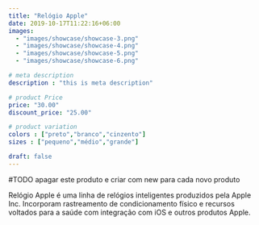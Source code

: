 ```yaml
---
title: "Relógio Apple"
date: 2019-10-17T11:22:16+06:00
images: 
  - "images/showcase/showcase-3.png"
  - "images/showcase/showcase-4.png"
  - "images/showcase/showcase-5.png"
  - "images/showcase/showcase-6.png"

# meta description
description : "this is meta description"

# product Price
price: "30.00"
discount_price: "25.00"

# product variation
colors : ["preto","branco","cinzento"]
sizes : ["pequeno","médio","grande"]

draft: false
---
```


#TODO apagar este produto e criar com new para cada novo produto

Relógio Apple é uma linha de relógios inteligentes produzidos pela Apple Inc. Incorporam rastreamento de condicionamento físico e recursos voltados para a saúde com integração com iOS e outros produtos Apple.
